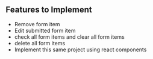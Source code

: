 ## Features to Implement 
* Remove form item 
* Edit submitted form item 
* check all form items and clear all form items 
* delete all form items 
* Implement this same project using react components 
